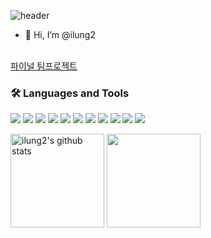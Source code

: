 ![header](https://capsule-render.vercel.app/api?type=waving&color=gradient&height=250&section=header&text=ilung2&fontSize=90)
<!--
![header](https://capsule-render.vercel.app/api?type=rounded&color=gradient&height=250&section=header&text=sunyoung&fontSize=90)
-->

- 👋 Hi, I’m @ilung2


<br>
<a href="https://github.com/ilung2/-LetEatGo">파이널 팀프로젝트</a>

### 🛠 Languages and Tools
<img src="https://img.shields.io/badge/java-007396?style=flat-square&logo=OpenJDK&logoColor=white"/> <img src="https://img.shields.io/badge/JavaScript-F7DF1E?style=flat-square&logo=JavaScript&logoColor=white"/> <img src="https://img.shields.io/badge/HTML5-E34F26?style=flat-square&logo=HTML5&logoColor=white"/>  <img src="https://img.shields.io/badge/CSS3-1572B6?style=flat-square&logo=CSS3&logoColor=white"/>
<img src="https://img.shields.io/badge/spring-6DB33F?style=flat-square&logo=spring&logoColor=white">
<img src="https://img.shields.io/badge/mysql-4479A1?style=flat-square&logo=mysql&logoColor=white">
<img src="https://img.shields.io/badge/Tomcat-F8DC75?style=flat-square&logo=apachetomcat&logoColor=black">
<img src="https://img.shields.io/badge/eclipse-2C2255?style=flat-square&logo=eclipseide&logoColor=white">
<img src="https://img.shields.io/badge/VSCode-007ACC?style=flat-square&logo=visualstudiocode&logoColor=white">
<img src="https://img.shields.io/badge/Git-F05032?style=flat-square&logo=git&logoColor=white">
<img src="https://img.shields.io/badge/postman-FF6C37?style=flat-square&logo=postman&logoColor=white">


<a href="https://github.com/ilung2"><img align="center" style="height:150px" src="https://github-readme-stats.vercel.app/api?username=ilung2&show_icons=true&include_all_commits=true&theme=nord&hide_border=true" alt="ilung2's github stats" /></a>
<a href="https://github.com/ilung2"><img align="center" style="height:150px" src="https://github-readme-stats.vercel.app/api/top-langs/?username=ilung2&layout=compact&theme=nord&hide_border=true" /></a> 




